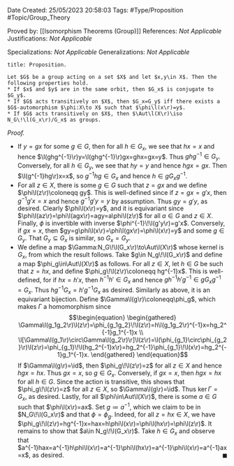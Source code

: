 <div class="topSpace"></div>

Date Created: 25/05/2023 20:58:03
Tags: #Type/Proposition #Topic/Group_Theory

Proved by: [[Isomorphism Theorems (Group)]]
References: <i>Not Applicable</i>
Justifications: <i>Not Applicable</i>

Specializations: <i>Not Applicable</i>
Generalizations: <i>Not Applicable</i>

``` ad-Proposition
title: Proposition.

Let $G$ be a group acting on a set $X$ and let $x,y\in X$. Then the following properties hold.
* If $x$ and $y$ are in the same orbit, then $G_x$ is conjugate to $G_y$.
* If $G$ acts transitively on $X$, then $G_x=G_y$ iff there exists a $G$-automorphism $\phi:X\to X$ such that $\phi\l(x\r)=y$.
* If $G$ acts transitively on $X$, then $\Aut\l(X\r)\iso N_G\!\l(G_x\r)/G_x$ as groups.

```

<i>Proof.</i>
* If $y=gx$ for some $g\in G$, then for all $h\in G_x$, we see that $hx=x$ and hence $\l(ghg^{-1}\r)y=\l(ghg^{-1}\r)gx=ghx=gx=y$. Thus $ghg^{-1}\in G_y$. Conversely, for all $h\in G_y$, we see that $hy=y$ and hence $hgx=gx$. Then $\l(g^{-1}hg\r)x=x$, so $g^{-1}hg\in G_x$ and hence $h\in gG_xg^{-1}$.
* For all $z\in X$, there is some $g\in G$ such that $z=gx$ and we define $\phi\l(z\r)\coloneqq gy$. This is well-defined since if $z=gx=g'x$, then $g^{-1}g'x=x$ and hence $g^{-1}g'y=y$ by assumption. Thus $gy=g'y$, as desired. Clearly $\phi\l(x\r)=y$, and it is equivariant since $\phi\l(az\r)=\phi\l(agx\r)=agy=a\phi\l(z\r)$ for all $a\in G$ and $z\in X$. Finally, $\phi$ is invertible with inverse $\phi^{-1}\!\l(g'y\r)=g'x$. Conversely, if $gx=x$, then $gy=g\phi\l(x\r)=\phi\l(gx\r)=\phi\l(x\r)=y$ and some $g\in G_y$. That $G_y\subseteq G_x$ is similar, so $G_x=G_y$.
* We define a map $\Gamma:N_G\!\l(G_x\r)\to\Aut\l(X\r)$ whose kernel is $G_x$, from which the result follows. Take $g\in N_g\!\l(G_x\r)$ and define a map $\phi_g\in\Aut\l(X\r)$ as follows. For all $z\in X$, let $h\in G$ be such that $z=hx$, and define $\phi_g\!\l(z\r)\coloneqq hg^{-1}x$. This is well-defined, for if $hx=h'x$, then $h^{-1}h'\in G_x$ and hence $gh^{-1}h'g^{-1}\in gG_xg^{-1}=G_x$. Thus $hg^{-1}G_x=h'g^{-1}G_x$ as desired. Similarly as above, it is an equivariant bijection. Define $\Gamma\l(g\r)\coloneqq\phi_g$, which makes $\Gamma$ a homomorphism since
$$\begin{equation}
    \begin{gathered}
        \Gamma\l(g_1g_2\r)\l(z\r)=\phi_{g_1g_2}\!\l(z\r)=h\l(g_1g_2\r)^{-1}x=hg_2^{-1}g_1^{-1}x \\
        \l[\Gamma\l(g_1\r)\circ\Gamma\l(g_2\r)\r]\l(z\r)=\l(\phi_{g_1}\circ\phi_{g_2}\r)\l(z\r)=\phi_{g_1}\!\l(hg_2^{-1}x\r)=hg_2^{-1}\phi_{g_1}\!\l(x\r)=hg_2^{-1}g_1^{-1}x.
    \end{gathered}
\end{equation}$$
If $\Gamma\l(g\r)=\id$, then $\phi_g\!\l(z\r)=z$ for all $z\in X$ and hence $hgx=hx$. Thus $gx=x$, so $g\in G_x$. Conversely, if $gx=x$, then $hgx=hx$ for all $h\in G$. Since the action is transitive, this shows that $\phi_g\!\l(z\r)=z$ for all $z\in X$, so $\Gamma\l(g\r)=\id$. Thus $\ker\Gamma=G_x$, as desired. Lastly, for all $\phi\in\Aut\l(X\r)$, there is some $a\in G$ such that $\phi\l(x\r)=ax$. Set $g\coloneqq a^{-1}$, which we claim to be in $N_G\!\l(G_x\r)$ and that $\phi=\phi_g$. Indeed, for all $z=hx\in X$, we have $\phi_g\!\l(z\r)=hg^{-1}x=hax=h\phi\l(x\r)=\phi\l(hx\r)=\phi\l(z\r)$. It remains to show that $a\in N_g\!\l(G_x\r)$. Take $h\in G_x$ and observe that $a^{-1}hax=a^{-1}h\phi\l(x\r)=a^{-1}\phi\l(hx\r)=a^{-1}\phi\l(x\r)=a^{-1}ax=x$, as desired.<span style="float:right;">$\blacksquare$</span>
